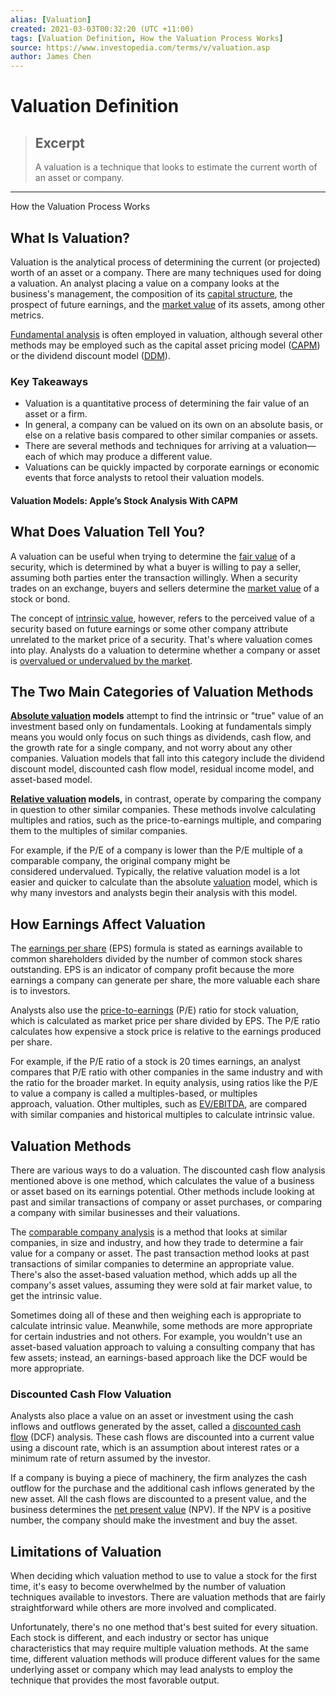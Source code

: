 ```yaml
---
alias: [Valuation]
created: 2021-03-03T00:32:20 (UTC +11:00)
tags: [Valuation Definition, How the Valuation Process Works]
source: https://www.investopedia.com/terms/v/valuation.asp
author: James Chen
---
```


# Valuation Definition

> ## Excerpt
> A valuation is a technique that looks to estimate the current worth of an asset or company.

---

How the Valuation Process Works
## What Is Valuation?

Valuation is the analytical process of determining the current (or projected) worth of an asset or a company. There are many techniques used for doing a valuation. An analyst placing a value on a company looks at the business's management, the composition of its [capital structure](https://www.investopedia.com/terms/c/capitalstructure.asp), the prospect of future earnings, and the [market value](https://www.investopedia.com/terms/m/marketvalue.asp) of its assets, among other metrics.

[Fundamental analysis](https://www.investopedia.com/terms/f/fundamentalanalysis.asp) is often employed in valuation, although several other methods may be employed such as the capital asset pricing model ([CAPM](https://www.investopedia.com/terms/c/capm.asp)) or the dividend discount model ([DDM](https://www.investopedia.com/terms/d/ddm.asp)).

### Key Takeaways

-   Valuation is a quantitative process of determining the fair value of an asset or a firm.
-   In general, a company can be valued on its own on an absolute basis, or else on a relative basis compared to other similar companies or assets.
-   There are several methods and techniques for arriving at a valuation—each of which may produce a different value.
-   Valuations can be quickly impacted by corporate earnings or economic events that force analysts to retool their valuation models.

#### Valuation Models: Apple’s Stock Analysis With CAPM

## What Does Valuation Tell You?

A valuation can be useful when trying to determine the [fair value](https://www.investopedia.com/terms/f/fairvalue.asp) of a security, which is determined by what a buyer is willing to pay a seller, assuming both parties enter the transaction willingly. When a security trades on an exchange, buyers and sellers determine the [market value](https://www.investopedia.com/ask/answers/111414/whats-difference-between-enterprise-value-and-market-capitalization.asp) of a stock or bond.

The concept of [intrinsic value](https://www.investopedia.com/terms/i/intrinsicvalue.asp), however, refers to the perceived value of a security based on future earnings or some other company attribute unrelated to the market price of a security. That's where valuation comes into play. Analysts do a valuation to determine whether a company or asset is [overvalued or undervalued by the market](https://www.investopedia.com/articles/investing/101316/how-tell-if-stock-overvalued-or-undervalued.asp).

## The Two Main Categories of Valuation Methods

**[Absolute valuation](https://www.investopedia.com/terms/a/absolute-value.asp) models** attempt to find the intrinsic or "true" value of an investment based only on fundamentals. Looking at fundamentals simply means you would only focus on such things as dividends, cash flow, and the growth rate for a single company, and not worry about any other companies. Valuation models that fall into this category include the dividend discount model, discounted cash flow model, residual income model, and asset-based model.

**[Relative valuation](https://www.investopedia.com/terms/r/relative-valuation-model.asp) models,** in contrast, operate by comparing the company in question to other similar companies. These methods involve calculating multiples and ratios, such as the price-to-earnings multiple, and comparing them to the multiples of similar companies.

For example, if the P/E of a company is lower than the P/E multiple of a comparable company, the original company might be considered undervalued. Typically, the relative valuation model is a lot easier and quicker to calculate than the absolute [valuation](https://www.investopedia.com/articles/fundamental-analysis/09/elements-stock-value.asp) model, which is why many investors and analysts begin their analysis with this model.

## How Earnings Affect Valuation

The [earnings per share](https://www.investopedia.com/terms/e/eps.asp) (EPS) formula is stated as earnings available to common shareholders divided by the number of common stock shares outstanding. EPS is an indicator of company profit because the more earnings a company can generate per share, the more valuable each share is to investors.

Analysts also use the [price-to-earnings](https://www.investopedia.com/terms/p/price-earningsratio.asp) (P/E) ratio for stock valuation, which is calculated as market price per share divided by EPS. The P/E ratio calculates how expensive a stock price is relative to the earnings produced per share.

For example, if the P/E ratio of a stock is 20 times earnings, an analyst compares that P/E ratio with other companies in the same industry and with the ratio for the broader market. In equity analysis, using ratios like the P/E to value a company is called a multiples-based, or multiples approach, valuation. Other multiples, such as [EV/EBITDA](https://www.investopedia.com/terms/e/ebitda-ev-multiple.asp), are compared with similar companies and historical multiples to calculate intrinsic value.

## Valuation Methods

There are various ways to do a valuation. The discounted cash flow analysis mentioned above is one method, which calculates the value of a business or asset based on its earnings potential. Other methods include looking at past and similar transactions of company or asset purchases, or comparing a company with similar businesses and their valuations. 

The [comparable company analysis](https://www.investopedia.com/terms/c/comparable-company-analysis-cca.asp) is a method that looks at similar companies, in size and industry, and how they trade to determine a fair value for a company or asset. The past transaction method looks at past transactions of similar companies to determine an appropriate value. There's also the asset-based valuation method, which adds up all the company's asset values, assuming they were sold at fair market value, to get the intrinsic value.

Sometimes doing all of these and then weighing each is appropriate to calculate intrinsic value. Meanwhile, some methods are more appropriate for certain industries and not others. For example, you wouldn't use an asset-based valuation approach to valuing a consulting company that has few assets; instead, an earnings-based approach like the DCF would be more appropriate.

### Discounted Cash Flow Valuation

Analysts also place a value on an asset or investment using the cash inflows and outflows generated by the asset, called a [discounted cash flow](https://www.investopedia.com/terms/d/dcf.asp) (DCF) analysis. These cash flows are discounted into a current value using a discount rate, which is an assumption about interest rates or a minimum rate of return assumed by the investor.

If a company is buying a piece of machinery, the firm analyzes the cash outflow for the purchase and the additional cash inflows generated by the new asset. All the cash flows are discounted to a present value, and the business determines the [net present value](https://www.investopedia.com/terms/n/npv.asp) (NPV). If the NPV is a positive number, the company should make the investment and buy the asset.

## Limitations of Valuation

When deciding which valuation method to use to value a stock for the first time, it's easy to become overwhelmed by the number of valuation techniques available to investors. There are valuation methods that are fairly straightforward while others are more involved and complicated.

Unfortunately, there's no one method that's best suited for every situation. Each stock is different, and each industry or sector has unique characteristics that may require multiple valuation methods. At the same time, different valuation methods will produce different values for the same underlying asset or company which may lead analysts to employ the technique that provides the most favorable output.
